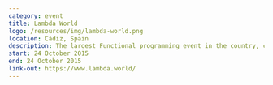```yaml
---
category: event
title: Lambda World
logo: /resources/img/lambda-world.png
location: Cádiz, Spain
description: The largest Functional programming event in the country, carefully crafted for you by 47 Degrees and the Scala and Java communities of Spain. Located in Cádiz, one of the most beautiful cities in Spain. Workshops, hands-on experience, hacking, and debugging. Learn to tame your favorite functional languages.
start: 24 October 2015
end: 24 October 2015
link-out: https://www.lambda.world/
---
```

